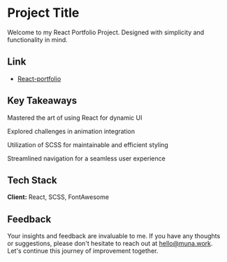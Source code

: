 
# Project Title

Welcome to my React Portfolio Project. Designed with simplicity and functionality in mind.
## Link

- [React-portfolio](https://muna.work/react-portfolio)


## Key Takeaways


Mastered the art of using React for dynamic UI

Explored challenges in animation integration

Utilization of SCSS for maintainable and efficient styling

Streamlined navigation for a seamless user experience
## Tech Stack

**Client:** React, SCSS, FontAwesome


## Feedback

Your insights and feedback are invaluable to me. If you have any thoughts or suggestions, please don't hesitate to reach out at hello@muna.work. Let's continue this journey of improvement together.